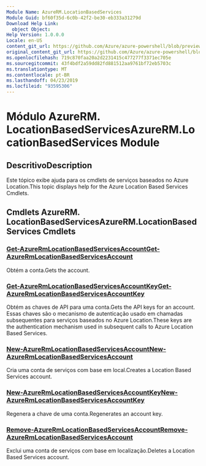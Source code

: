 ```yaml
---
Module Name: AzureRM.LocationBasedServices
Module Guid: bf60f35d-6c0b-42f2-be30-eb333a31279d
Download Help Link:
  object Object: 
Help Version: 1.0.0.0
Locale: en-US
content_git_url: https://github.com/Azure/azure-powershell/blob/preview/src/ResourceManager/LocationBasedServices/Commands.LocationBasedServices/help/AzureRM.LocationBasedServices.md
original_content_git_url: https://github.com/Azure/azure-powershell/blob/preview/src/ResourceManager/LocationBasedServices/Commands.LocationBasedServices/help/AzureRM.LocationBasedServices.md
ms.openlocfilehash: 719c870faa20a2d2231415c477277f3371ec705e
ms.sourcegitcommit: 43f4bdf2a59dd82fd881512aa9761bf72eb5703c
ms.translationtype: MT
ms.contentlocale: pt-BR
ms.lasthandoff: 04/23/2019
ms.locfileid: "93595306"
---
```

# <span data-ttu-id="8cf1c-101">Módulo AzureRM. LocationBasedServices</span><span class="sxs-lookup"><span data-stu-id="8cf1c-101">AzureRM.LocationBasedServices Module</span></span>
## <span data-ttu-id="8cf1c-102">Descritivo</span><span class="sxs-lookup"><span data-stu-id="8cf1c-102">Description</span></span>
<span data-ttu-id="8cf1c-103">Este tópico exibe ajuda para os cmdlets de serviços baseados no Azure Location.</span><span class="sxs-lookup"><span data-stu-id="8cf1c-103">This topic displays help for the Azure Location Based Services Cmdlets.</span></span>

## <span data-ttu-id="8cf1c-104">Cmdlets AzureRM. LocationBasedServices</span><span class="sxs-lookup"><span data-stu-id="8cf1c-104">AzureRM.LocationBasedServices Cmdlets</span></span>
### [<span data-ttu-id="8cf1c-105">Get-AzureRmLocationBasedServicesAccount</span><span class="sxs-lookup"><span data-stu-id="8cf1c-105">Get-AzureRmLocationBasedServicesAccount</span></span>](Get-AzureRmLocationBasedServicesAccount.md)
<span data-ttu-id="8cf1c-106">Obtém a conta.</span><span class="sxs-lookup"><span data-stu-id="8cf1c-106">Gets the account.</span></span>

### [<span data-ttu-id="8cf1c-107">Get-AzureRmLocationBasedServicesAccountKey</span><span class="sxs-lookup"><span data-stu-id="8cf1c-107">Get-AzureRmLocationBasedServicesAccountKey</span></span>](Get-AzureRmLocationBasedServicesAccountKey.md)
<span data-ttu-id="8cf1c-108">Obtém as chaves de API para uma conta.</span><span class="sxs-lookup"><span data-stu-id="8cf1c-108">Gets the API keys for an account.</span></span> <span data-ttu-id="8cf1c-109">Essas chaves são o mecanismo de autenticação usado em chamadas subsequentes para serviços baseados no Azure Location.</span><span class="sxs-lookup"><span data-stu-id="8cf1c-109">These keys are the authentication mechanism used in subsequent calls to Azure Location Based Services.</span></span>

### [<span data-ttu-id="8cf1c-110">New-AzureRmLocationBasedServicesAccount</span><span class="sxs-lookup"><span data-stu-id="8cf1c-110">New-AzureRmLocationBasedServicesAccount</span></span>](New-AzureRmLocationBasedServicesAccount.md)
<span data-ttu-id="8cf1c-111">Cria uma conta de serviços com base em local.</span><span class="sxs-lookup"><span data-stu-id="8cf1c-111">Creates a Location Based Services account.</span></span>

### [<span data-ttu-id="8cf1c-112">New-AzureRmLocationBasedServicesAccountKey</span><span class="sxs-lookup"><span data-stu-id="8cf1c-112">New-AzureRmLocationBasedServicesAccountKey</span></span>](New-AzureRmLocationBasedServicesAccountKey.md)
<span data-ttu-id="8cf1c-113">Regenera a chave de uma conta.</span><span class="sxs-lookup"><span data-stu-id="8cf1c-113">Regenerates an account key.</span></span>

### [<span data-ttu-id="8cf1c-114">Remove-AzureRmLocationBasedServicesAccount</span><span class="sxs-lookup"><span data-stu-id="8cf1c-114">Remove-AzureRmLocationBasedServicesAccount</span></span>](Remove-AzureRmLocationBasedServicesAccount.md)
<span data-ttu-id="8cf1c-115">Exclui uma conta de serviços com base em localização.</span><span class="sxs-lookup"><span data-stu-id="8cf1c-115">Deletes a Location Based Services account.</span></span>

